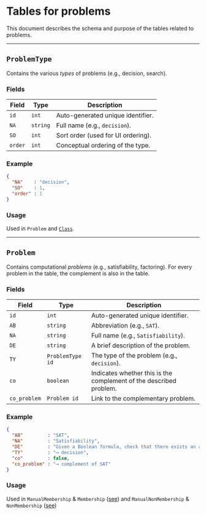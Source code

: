# Tables for problems

This document describes the schema and purpose of the tables related to problems.

---

## `ProblemType`

Contains the various _types_ of problems (e.g., decision, search). 

### Fields

| Field   | Type     | Description                        |
| ------- | -------- | ---------------------------------- |
| `id`    | `int`    | Auto-generated unique identifier.  |
| `NA`    | `string` | Full name (e.g., `decision`).      |
| `SO`    | `int`    | Sort order (used for UI ordering). |
| `order` | `int`    | Conceptual ordering of the type.   |

### Example

```json
{
  "NA"    : "decision",
  "SO"    : 1,
  "order" : 1
}
```

### Usage

Used in `Problem` and [`Class`](class.md).

---

## `Problem`

Contains computational _problems_ (e.g., satisfiability, factoring). For every problem in the table, the complement is also in the table.

### Fields

| Field        | Type             | Description                                                        |
| ------------ | ---------------- | ------------------------------------------------------------------ |
| `id`         | `int`            | Auto-generated unique identifier.                                  |
| `AB`         | `string`         | Abbreviation (e.g., `SAT`).                                        |
| `NA`         | `string`         | Full name (e.g., `Satisfiability`).                                |
| `DE`         | `string`         | A brief description of the problem.                                |
| `TY`         | `ProblemType id` | The type of the problem (e.g., `decision`).                        |
| `co`         | `boolean`        | Indicates whether this is the complement of the described problem. |
| `co_problem` | `Problem id`     | Link to the complementary problem.                                 |

### Example

```json
{
  "AB"         : "SAT",
  "NA"         : "Satisfiability",
  "DE"         : "Given a Boolean formula, check that there exists an assignment of truth values that makes it true.",
  "TY"         : "⟶ decision",
  "co"         : false,
  "co_problem" : "⟶ complement of SAT"
}
```

### Usage

Used in `ManualMembership` & `Membership` ([see](membership.md)) and `ManualNonMembership` & `NonMembership` ([see](nonmembership.md))
